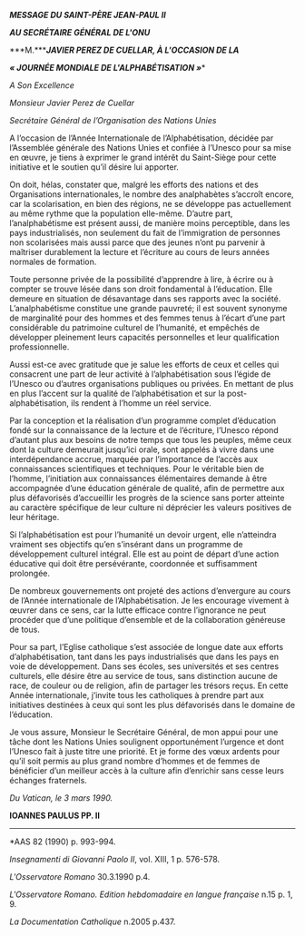 ***MESSAGE DU SAINT-PÈRE JEAN-PAUL II***

***AU SECRÉTAIRE GÉNÉRAL DE L'ONU***

***M.******JAVIER PEREZ DE CUELLAR, À L'OCCASION DE LA***

***« JOURNÉE MONDIALE DE L'ALPHABÉTISATION »****

*A Son Excellence*

*Monsieur Javier Perez de Cuellar*

*Secrétaire Général de l’Organisation des Nations Unies*

A l’occasion de l’Année Internationale de l’Alphabétisation, décidée par l’Assemblée générale des Nations Unies et confiée à l’Unesco pour sa mise en œuvre, je tiens à exprimer le grand intérêt du Saint-Siège pour cette initiative et le soutien qu’il désire lui apporter.

On doit, hélas, constater que, malgré les efforts des nations et des Organisations internationales, le nombre des analphabètes s’accroît encore, car la scolarisation, en bien des régions, ne se développe pas actuellement au même rythme que la population elle-même. D’autre part, l’analphabétisme est présent aussi, de manière moins perceptible, dans les pays industrialisés, non seulement du fait de l’immigration de personnes non scolarisées mais aussi parce que des jeunes n’ont pu parvenir à maîtriser durablement la lecture et l’écriture au cours de leurs années normales de formation.

Toute personne privée de la possibilité d’apprendre à lire, à écrire ou à compter se trouve lésée dans son droit fondamental à l’éducation. Elle demeure en situation de désavantage dans ses rapports avec la société. L’analphabétisme constitue une grande pauvreté; il est souvent synonyme de marginalité pour des hommes et des femmes tenus à l’écart d’une part considérable du patrimoine culturel de l’humanité, et empêchés de développer pleinement leurs capacités personnelles et leur qualification professionnelle.

Aussi est-ce avec gratitude que je salue les efforts de ceux et celles qui consacrent une part de leur activité à l’alphabétisation sous l’égide de l’Unesco ou d’autres organisations publiques ou privées. En mettant de plus en plus l’accent sur la qualité de l’alphabétisation et sur la post-alphabétisation, ils rendent à l’homme un réel service.

Par la conception et la réalisation d’un programme complet d’éducation fondé sur la connaissance de la lecture et de l’écriture, l’Unesco répond d’autant plus aux besoins de notre temps que tous les peuples, même ceux dont la culture demeurait jusqu’ici orale, sont appelés à vivre dans une interdépendance accrue, marquée par l’importance de l’accès aux connaissances scientifiques et techniques. Pour le véritable bien de l’homme, l’initiation aux connaissances élémentaires demande à être accompagnée d’une éducation générale de qualité, afin de permettre aux plus défavorisés d’accueillir les progrès de la science sans porter atteinte au caractère spécifique de leur culture ni déprécier les valeurs positives de leur héritage.

Si l’alphabétisation est pour l’humanité un devoir urgent, elle n’atteindra vraiment ses objectifs qu’en s’insérant dans un programme de développement culturel intégral. Elle est au point de départ d’une action éducative qui doit être persévérante, coordonnée et suffisamment prolongée.

De nombreux gouvernements ont projeté des actions d’envergure au cours de l’Année internationale de l’Alphabétisation. Je les encourage vivement à œuvrer dans ce sens, car la lutte efficace contre l’ignorance ne peut procéder que d’une politique d’ensemble et de la collaboration généreuse de tous.

Pour sa part, l’Eglise catholique s’est associée de longue date aux efforts d’alphabétisation, tant dans les pays industrialisés que dans les pays en voie de développement. Dans ses écoles, ses universités et ses centres culturels, elle désire être au service de tous, sans distinction aucune de race, de couleur ou de religion, afin de partager les trésors reçus. En cette Année internationale, j’invite tous les catholiques à prendre part aux initiatives destinées à ceux qui sont les plus défavorisés dans le domaine de l’éducation.

Je vous assure, Monsieur le Secrétaire Général, de mon appui pour une tâche dont les Nations Unies soulignent opportunément l’urgence et dont l’Unesco fait à juste titre une priorité. Et je forme des vœux ardents pour qu’il soit permis au plus grand nombre d’hommes et de femmes de bénéficier d’un meilleur accès à la culture afin d’enrichir sans cesse leurs échanges fraternels.

*Du Vatican, le 3 mars 1990.*

**IOANNES PAULUS PP. II**

* * *

*AAS 82 (1990) p. 993-994.

*Insegnamenti di Giovanni Paolo II*, vol. XIII, 1 p. 576-578.

*L'Osservatore Romano* 30.3.1990 p.4.

*L'Osservatore Romano. Edition hebdomadaire en langue française* n.15 p. 1, 9.

*La Documentation Catholique* n.2005 p.437.